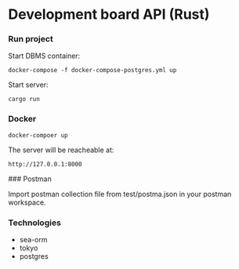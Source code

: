 # Development board API (Rust)

### Run project

Start DBMS container:

```
docker-compose -f docker-compose-postgres.yml up
```

Start server:

```
cargo run
```

### Docker

```
docker-compoer up
```

The server will be reacheable at:

```
http://127.0.0.1:8000
```

### Postman

Import postman collection file from test/postma.json in your postman workspace.

### Technologies

- sea-orm
- tokyo
- postgres
